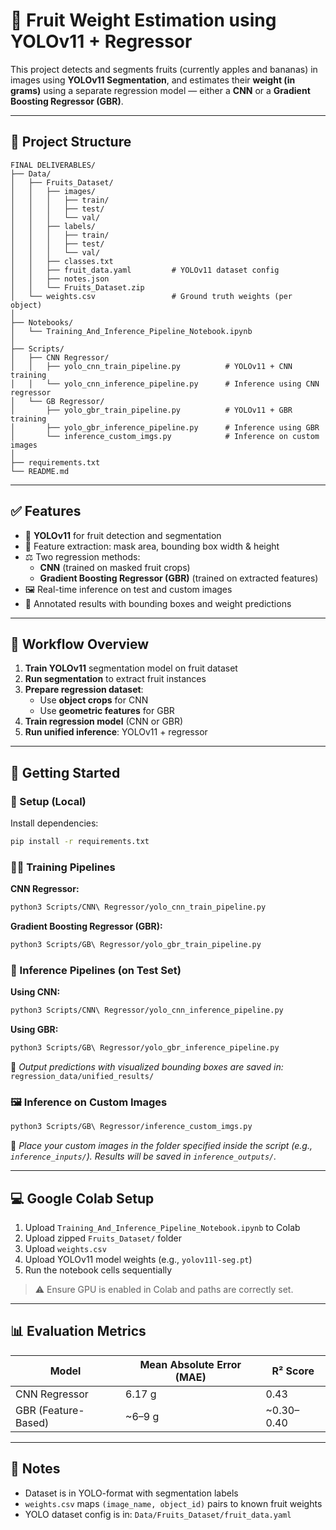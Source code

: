 # 🍎 Fruit Weight Estimation using YOLOv11 + Regressor

This project detects and segments fruits (currently apples and bananas) in images using **YOLOv11 Segmentation**, and estimates their **weight (in grams)** using a separate regression model — either a **CNN** or a **Gradient Boosting Regressor (GBR)**.

---

## 📁 Project Structure

```
FINAL DELIVERABLES/
├── Data/
│   ├── Fruits_Dataset/
│   │   ├── images/
│   │   │   ├── train/
│   │   │   ├── test/
│   │   │   └── val/
│   │   ├── labels/
│   │   │   ├── train/
│   │   │   ├── test/
│   │   │   └── val/
│   │   ├── classes.txt
│   │   ├── fruit_data.yaml         # YOLOv11 dataset config
│   │   ├── notes.json
│   │   └── Fruits_Dataset.zip
│   └── weights.csv                 # Ground truth weights (per object)
│
├── Notebooks/
│   └── Training_And_Inference_Pipeline_Notebook.ipynb
│
├── Scripts/
│   ├── CNN Regressor/
│   │   ├── yolo_cnn_train_pipeline.py          # YOLOv11 + CNN training
│   │   └── yolo_cnn_inference_pipeline.py      # Inference using CNN regressor
│   └── GB Regressor/
│       ├── yolo_gbr_train_pipeline.py          # YOLOv11 + GBR training
│       ├── yolo_gbr_inference_pipeline.py      # Inference using GBR
│       └── inference_custom_imgs.py            # Inference on custom images
│
├── requirements.txt
└── README.md
```

---

## ✅ Features

- 🧠 **YOLOv11** for fruit detection and segmentation  
- 📐 Feature extraction: mask area, bounding box width & height  
- ⚖️ Two regression methods:
  - **CNN** (trained on masked fruit crops)
  - **Gradient Boosting Regressor (GBR)** (trained on extracted features)
- 🖼️ Real-time inference on test and custom images
- 🧪 Annotated results with bounding boxes and weight predictions

---

## 🔄 Workflow Overview

1. **Train YOLOv11** segmentation model on fruit dataset  
2. **Run segmentation** to extract fruit instances  
3. **Prepare regression dataset**:
   - Use **object crops** for CNN
   - Use **geometric features** for GBR  
4. **Train regression model** (CNN or GBR)  
5. **Run unified inference**: YOLOv11 + regressor  

---

## 🚀 Getting Started

### 🔧 Setup (Local)

Install dependencies:

```bash
pip install -r requirements.txt
```

### 🏋️‍♂️ Training Pipelines

**CNN Regressor:**

```bash
python3 Scripts/CNN\ Regressor/yolo_cnn_train_pipeline.py
```

**Gradient Boosting Regressor (GBR):**

```bash
python3 Scripts/GB\ Regressor/yolo_gbr_train_pipeline.py
```

### 🔎 Inference Pipelines (on Test Set)

**Using CNN:**

```bash
python3 Scripts/CNN\ Regressor/yolo_cnn_inference_pipeline.py
```

**Using GBR:**

```bash
python3 Scripts/GB\ Regressor/yolo_gbr_inference_pipeline.py
```

📍 *Output predictions with visualized bounding boxes are saved in:*  
`regression_data/unified_results/`

### 🖼️ Inference on Custom Images

```bash
python3 Scripts/GB\ Regressor/inference_custom_imgs.py
```

📌 *Place your custom images in the folder specified inside the script (e.g., `inference_inputs/`). Results will be saved in `inference_outputs/`.*

---

## 💻 Google Colab Setup

1. Upload `Training_And_Inference_Pipeline_Notebook.ipynb` to Colab  
2. Upload zipped `Fruits_Dataset/` folder  
3. Upload `weights.csv`  
4. Upload YOLOv11 model weights (e.g., `yolov11l-seg.pt`)  
5. Run the notebook cells sequentially

> ⚠️ Ensure GPU is enabled in Colab and paths are correctly set.

---

## 📊 Evaluation Metrics

| Model               | Mean Absolute Error (MAE) | R² Score |
|---------------------|---------------------------|----------|
| CNN Regressor       | 6.17 g                    | 0.43     |
| GBR (Feature-Based) | ~6–9 g                    | ~0.30–0.40 |

---

## 📌 Notes

- Dataset is in YOLO-format with segmentation labels  
- `weights.csv` maps `(image_name, object_id)` pairs to known fruit weights  
- YOLO dataset config is in: `Data/Fruits_Dataset/fruit_data.yaml`

